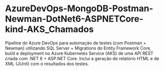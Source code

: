 # AzureDevOps-MongoDB-Postman-Newman-DotNet6-ASPNETCore-kind-AKS_Chamados
Pipeline do Azure DevOps para automação de testes (com Postman + Newman) utilizando SQL Server + Migrations do Entity Framework Core, build e deployment no Azure Kubernetes Service (AKS) de uma API REST criada com .NET 6 + ASP.NET Core. Inclui a geração de relatório HTML e de XML (JUnit) com o resultados dos testes.
